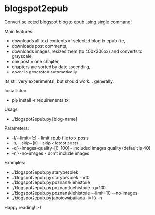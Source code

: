 # blogspot2epub
Convert selected blogspot blog to epub using single command!

Main features:
- downloads all text contents of selected blog to epub file,
- downloads post comments,
- downloads images, resizes them (to 400x300px) and converts to grayscale,
- one post = one chapter,
- chapters are sorted by date ascending,
- cover is generated automatically

Its still very experimental, but should work... generally.

Installation:
- pip install -r requirements.txt

Usage:
- ./blogspot2epub.py [blog-name] <parameters>

Parameters:
- -l/--limit=[x] - limit epub file to x posts
- -s/--skip=[x] - skip x latest posts
- -q/--images-quality=[0-100] - included images quality (default is 40)
- -n/--no-images - don't include images

Examples:
- ./blogspot2epub.py starybezpiek
- ./blogspot2epub.py starybezpiek -l=10
- ./blogspot2epub.py poznanskiehistorie
- ./blogspot2epub.py poznanskiehistorie -q=100
- ./blogspot2epub.py poznanskiehistorie --limit=10 --no-images
- ./blogspot2epub.py jabolowaballada -l=10 -n

Happy reading!
:-)
